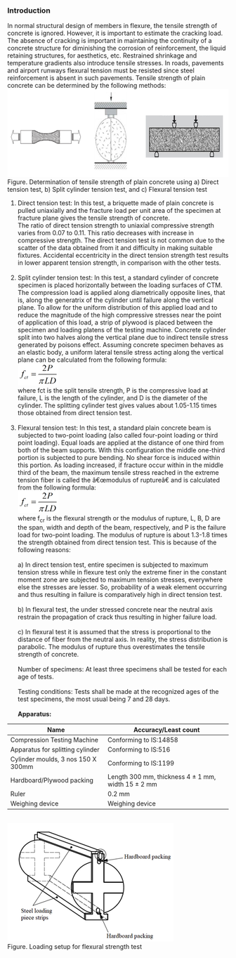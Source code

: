 ### Introduction

In normal structural design of members in flexure, the tensile strength of concrete is ignored. However, it is important to estimate the cracking load. The absence of cracking is important in maintaining the continuity of a concrete structure for diminishing the corrosion of reinforcement, the liquid retaining structures, for aesthetics, etc. Restrained shrinkage and temperature gradients also introduce tensile stresses. In roads, pavements and airport runways flexural tension must be resisted since steel reinforcement is absent in such pavements. Tensile strength of plain concrete can be determined by the following methods:<br>
<img src="images/t1.png" height="200px"/><br>
Figure. Determination of tensile strength of plain concrete using a) Direct tension test, b) Split cylinder tension test, and c) Flexural tension test<br>
1. Direct tension test: In this test, a briquette made of plain concrete is pulled uniaxially and the fracture load per unit area of the specimen at fracture plane gives the tensile strength of concrete.<br>
The ratio of direct tension strength to uniaxial compressive strength varies from 0.07 to 0.11. This ratio decreases with increase in compressive strength. The direct tension test is not common due to the scatter of the data obtained from it and difficulty in making suitable fixtures. Accidental eccentricity in the direct tension strength test results in lower apparent tension strength, in comparison with the other tests.<br><br>
2. Split cylinder tension test: In this test, a standard cylinder of concrete specimen is placed horizontally between the loading surfaces of CTM. The compression load is applied along diametrically opposite lines, that is, along the generatrix of the cylinder until failure along the vertical plane. To allow for the uniform distribution of this applied load and to reduce the magnitude of the high compressive stresses near the point of application of this load, a strip of plywood is placed between the specimen and loading platens of the testing machine. Concrete cylinder split into two halves along the vertical plane due to indirect tensile stress generated by poisons effect. Assuming concrete specimen behaves as an elastic body, a uniform lateral tensile stress acting along the vertical plane can be calculated from the following formula:<br>
<img src="images/t2.png" height="50px"/><br>
where fct is the split tensile strength, P is the compressive load at failure, L is the length of the cylinder, and D is the diameter of the cylinder. The splitting cylinder test gives values about 1.05-1.15 times those obtained from direct tension test.<br><br>
3. Flexural tension test: In this test, a standard plain concrete beam is subjected to two-point loading (also called four-point loading or third point loading). Equal loads are applied at the distance of one third from both of the beam supports. With this configuration the middle one-third portion is subjected to pure bending. No shear force is induced within this portion. As loading increased, if fracture occur within in the middle third of the beam, the maximum tensile stress reached in the extreme tension fiber is called the â€œmodulus of ruptureâ€ and is calculated from the following formula:<br>
<img src="images/t2.png" height="50px"/><br>
where f<sub>cr</sub> is the flexural strength or the modulus of rupture, L, B, D are the span, width and depth of the beam, respectively, and P is the failure load for two-point loading. The modulus of rupture is about 1.3-1.8 times the strength obtained from direct tension test. This is because of the following reasons:<br><br>
a) In direct tension test, entire specimen is subjected to maximum tension stress while in flexure test only the extreme finer in the constant moment zone are subjected to maximum tension stresses, everywhere else the stresses are lesser. So, probability of a weak element occurring and thus resulting in failure is comparatively high in direct tension test.<br><br>
b) In flexural test, the under stressed concrete near the neutral axis restrain the propagation of crack thus resulting in higher failure load.<br><br>
c) In flexural test it is assumed that the stress is proportional to the distance of fiber from the neutral axis. In reality, the stress distribution is parabolic. The modulus of rupture thus overestimates the tensile strength of concrete.<br><br>
Number of specimens: At least three specimens shall be tested for each age of tests.<br><br>
Testing conditions: Tests shall be made at the recognized ages of the test specimens, the most usual being 7 and 28 days.<br><br>
**Apparatus:**


| Name| Accuracy/Least count|
| ------ | ------ |
| Compression Testing Machine| Conforming to IS:14858 |
| Apparatus for splitting cylinder| 	Conforming to IS:516 |
| Cylinder moulds, 3 nos 150 X 300mm | Conforming to IS:1199 |
| Hardboard/Plywood packing | 	Length 300 mm, thickness 4 ± 1 mm, width 15 ± 2 mm |
| Ruler| 	0.2 mm |
| Weighing device |Weighing device |


<br>
<img src="images/t4.png"/>
<br>
Figure. Loading setup for flexural strength test
